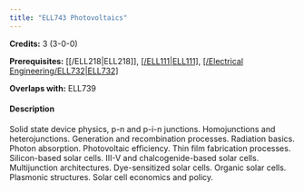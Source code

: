 ```yaml
---
title: "ELL743 Photovoltaics"
---
```

**Credits:** 3 (3-0-0)

**Prerequisites:** [[/ELL218|ELL218]], [[/ELL111|ELL111]](UG), [[/Electrical Engineering/ELL732|ELL732]](PG)

**Overlaps with:** ELL739

#### Description
Solid state device physics, p-n and p-i-n junctions. Homojunctions and heterojunctions. Generation and recombination processes. Radiation basics. Photon absorption. Photovoltaic efficiency. Thin film fabrication processes. Silicon-based solar cells. III-V and chalcogenide-based solar cells. Multijunction architectures. Dye-sensitized solar cells. Organic solar cells. Plasmonic structures. Solar cell economics and policy.